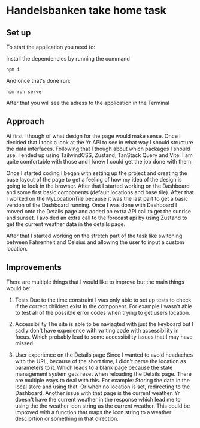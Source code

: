# Handelsbanken take home task

## Set up

To start the application you need to:

Install the dependencies by running the command

```
npm i
```

And once that's done run:

```
npm run serve
```

After that you will see the adress to the application in the Terminal

## Approach

At first I though of what design for the page would make sense. Once I decided that I took a look at the Yr API to see in what way I should structure the data interfaces. Following that I though about which packages I should use. I ended up using TailwindCSS, Zustand, TanStack Query and Vite. I am quite comfortable with those and I knew I could get the job done with them.

Once I started coding I began with setting up the project and creating the base layout of the page to get a feeling of how my idea of the design is going to look in the browser. After that I started working on the Dashboard and some first basic components (default locations and base tile). After that I worked on the MyLocationTile because it was the last part to get a basic version of the Dashboard running. Once I was done with Dashboard I moved onto the Details page and added an extra API call to get the sunrise and sunset. I avoided an extra call to the forecast api by using Zustand to get the current weather data in the details page.

After that I started working on the stretch part of the task like switching between Fahrenheit and Celsius and allowing the user to input a custom location.

## Improvements

There are multiple things that I would like to improve but the main things would be:

1. Tests
   Due to the time constraint I was only able to set up tests to check if the correct children exist in the component. For example I wasn't able to test all of the possible error codes when trying to get users location.

2. Accessibility
   The site is able to be naviagted with just the keyboard but I sadly don't have experience with writing code with accessibility in focus. Which probably lead to some accessibility issues that I may have missed.

3. User experience on the Details page
   Since I wanted to avoid headaches with the URL, because of the short time, I didn't parse the location as parameters to it. Which leads to a blank page because the state management system gets reset when reloading the Details page.
   There are multiple ways to deal with this. For example: Storing the data in the local store and using that. Or when no location is set, redirecting to the Dashboard.
   Another issue with that page is the current weather. Yr doesn't have the current weather in the response which lead me to using the the weather icon string as the current weather. This could be improved with a function that maps the icon string to a weather desciprtion or something in that direction.
